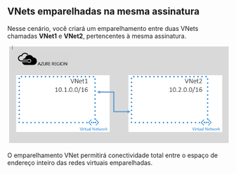 ## VNets emparelhadas na mesma assinatura

Nesse cenário, você criará um emparelhamento entre duas VNets chamadas **VNet1** e **VNet2**, pertencentes à mesma assinatura.

![Cenário básico](./media/virtual-networks-create-vnetpeering-scenario-basic-include/figure01.PNG)

O emparelhamento VNet permitirá conectividade total entre o espaço de endereço inteiro das redes virtuais emparelhadas.

<!---HONumber=AcomDC_0803_2016-->